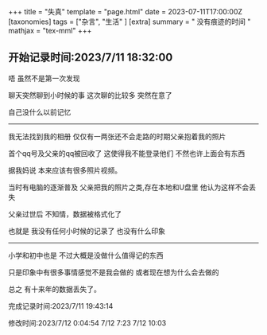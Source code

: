 +++
title = "失真"
template = "page.html"
date = 2023-07-11T17:00:00Z
[taxonomies]
tags = ["杂言", "生活"  ]
[extra]
summary = " 没有痕迹的时间 "
mathjax = "tex-mml"
+++

开始记录时间:2023/7/11   18:32:00
-----------------------------


唔 虽然不是第一次发现

聊天突然聊到小时候的事  这次聊的比较多  突然在意了

自己没什么以前记忆

-------------------------------------------------------

我无法找到我的相册  仅仅有一两张还不会走路的时期父亲抱着我的照片  

首个qq号及父亲的qq被回收了 这使得我不能登录他们  不然也许上面会有东西

据我妈说 本来应该有很多照片视频。  

当时有电脑的逐渐普及 父亲把我的照片之类,存在本地和U盘里  他认为这样不会丢失

父亲过世后  不知情，数据被格式化了

也就是   我没有任何小时候的记录了 也没有什么印象  

------------------------------------------------------------------------------------------------------------------------------------------------------------------------

小学和初中也是  不过大概是没做什么值得记的东西

只是印象中有很多事情感觉不是我会做的  或者现在想为什么会去做的


总之   有十来年的数据丢失了。



完成记录时间:2023/7/11 19:43:14

修改时间:2023/7/12 0:04:54
7/12  7:23
7/12  10:03
